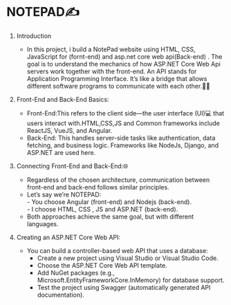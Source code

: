 # NOTEPAD✍️

1. Introduction
    - In this project, i build a NotePad website using HTML, CSS, JavaScript for (fornt-end) and asp.net core web api(Back-end) . The goal is to understand the mechanics of how ASP.NET Core Web Api servers work together with the front-end. An API stands for Application Programming Interface. It’s like a bridge that allows different software programs to communicate with each other.🚀🌟

2. Front-End and Back-End Basics:
     - Front-End:This refers to the client side—the user interface (UI)💻 that users interact with.HTML,CSS,JS and Common frameworks include ReactJS, VueJS, and Angular.<br>
     - Back-End: This handles server-side tasks like authentication, data fetching, and business logic. Frameworks like NodeJs, Django, and ASP.NET are used here.
       
3. Connecting Front-End and Back-End:🌐
   - Regardless of the chosen architecture, communication between front-end and back-end follows similar principles.
   - Let’s say we’re NOTEPAD:<br>
         - You choose Angular (front-end) and Nodejs  (back-end).<br>
         - I choose HTML, CSS , JS and ASP.NET (back-end).<br>
   - Both approaches achieve the same goal, but with different languages.

4. Creating an ASP.NET Core Web API:
    - You can build a controller-based web API that uses a database:<br>
         - Create a new project using Visual Studio or Visual Studio Code.<br>
         - Choose the ASP.NET Core Web API template.<br>
         - Add NuGet packages (e.g., Microsoft.EntityFrameworkCore.InMemory) for database support.<br>
         - Test the project using Swagger (automatically generated API documentation).<br>
